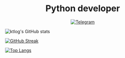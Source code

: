 <div id="header" style="text-align: center">
    <h1>Python developer</h1> 
</div>


 <div id="socials" style="text-align: center">
    <a href="https://t.me/tikkonov">
        <img src="https://img.shields.io/badge/Telegram-blue?style=for-the-badge&logo=telegram&logoColor=white" alt="Telegram"/>
    </a>

[//]: # (    <a href="https://www.linkedin.com/in/kirill-tikhonov-b22763b9/">)

[//]: # (        <img src="https://img.shields.io/badge/LinkedIn-blue?style=for-the-badge&logo=linkedin&logoColor=white" alt="LinkedIn"/>)

[//]: # (    </a>)
</div>


 
[//]: # (- :page_facing_up: I took a one-year python developer course - [Certificate]&#40;https://cloud.mail.ru/public/Qrkr/vNmpwtuza&#41;)

[//]: # (- :dart: Systematically delve into Python and move towards a full stack)

[//]: # (- :basketball: I'm currently learning **FastAPI, React**)

[//]: # (- :briefcase: Learn about my experiences in [CV]&#40;https://cloud.mail.ru/public/Stre/jps2umDgm&#41;)

[//]: # (- :earth_asia: I speak English)


![ktlog's GitHub stats](https://github-readme-stats.vercel.app/api?username=ktlog&show_icons=true)

[![GitHub Streak](https://streak-stats.demolab.com?user=ktlog)](https://git.io/streak-stats)

[![Top Langs](https://github-readme-stats.vercel.app/api/top-langs/?username=ktlog&layout=compact)](https://github.com/anuraghazra/github-readme-stats)


[//]: # (<div id="gif" align="center">)

[//]: # (  <img src="https://media.giphy.com/media/M9gbBd9nbDrOTu1Mqx/giphy.gif" width="100" alt="Coder"/>)

[//]: # (</div>)
